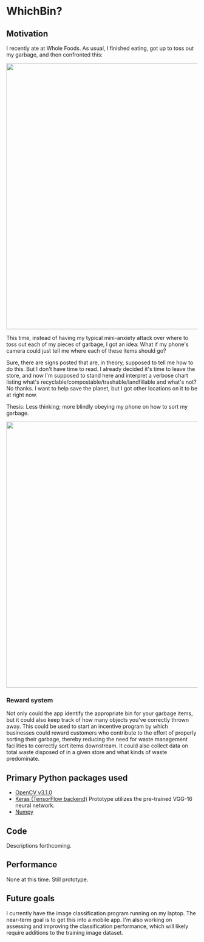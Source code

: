 # WhichBin?

## Motivation
  I recently ate at Whole Foods. As usual, I finished eating, got up to toss out my garbage, and then confronted this:

  <p align="center">
    <img src="https://cloud.githubusercontent.com/assets/9688260/20988965/975253da-bc98-11e6-8322-5b09f323f169.jpg" width="700"/>
  </p>

  This time, instead of having my typical mini-anxiety attack over where to toss out each of my pieces of garbage, I got an idea: What if my phone's camera could just tell me where each of these items should go?

  Sure, there are signs posted that are, in theory, supposed to tell me how to do this. But I don't have time to read. I already decided it's time to leave the store, and now I'm supposed to stand here and interpret a verbose chart listing what's recyclable/compostable/trashable/landfillable and what's not? No thanks. I want to help save the planet, but I got other locations on it to be at right now.

  Thesis: Less thinking; more blindly obeying my phone on how to sort my garbage.

  <p align="center">
    <img src="https://cloud.githubusercontent.com/assets/9688260/20988974/9cf1d090-bc98-11e6-8065-7be3780d1553.JPG" width="700"/>
  </p>

### Reward system
  Not only could the app identify the appropriate bin for your garbage items, but it could also keep track of how many objects you've correctly thrown away. This could be used to start an incentive program by which businesses could reward customers who contribute to the effort of properly sorting their garbage, thereby reducing the need for waste management facilities to correctly sort items downstream. It could also collect data on total waste disposed of in a given store and what kinds of waste predominate.

## Primary Python packages used
  - [OpenCV v3.1.0](http://opencv.org/opencv-3-1.html)
  - [Keras (TensorFlow backend)](https://keras.io/) Prototype utilizes the pre-trained VGG-16 neural network.
  - [Numpy](http://www.numpy.org/)

## Code
  Descriptions forthcoming.

## Performance
  None at this time. Still prototype.

## Future goals
  I currently have the image classification program running on my laptop. The near-term goal is to get this into a mobile app.
  I'm also working on assessing and improving the classification performance, which will likely require additions to the training image dataset.
